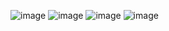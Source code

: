 ![image](https://user-images.githubusercontent.com/74260579/143797500-3c9daf05-fbf2-41c1-8dbe-5912b5851fed.png)
![image](https://user-images.githubusercontent.com/74260579/143797519-de4f20ca-5577-40e1-a9df-f1133ea3a0df.png)
![image](https://user-images.githubusercontent.com/74260579/143797536-1c764953-320e-4a8f-ad66-4f8ab78edf22.png)
![image](https://user-images.githubusercontent.com/74260579/143797548-94b1a675-7b7f-4138-9786-0dc82956be45.png)
